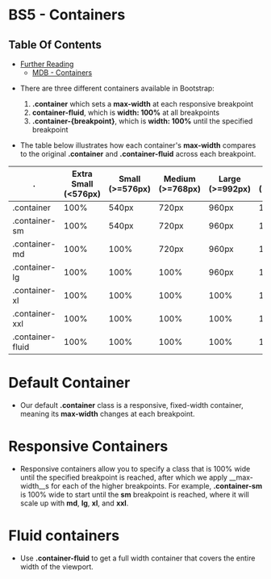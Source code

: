 # BS5 - Containers

## Table Of Contents
- [Further Reading]() 
  - [MDB - Containers](https://mdbootstrap.com/docs/standard/layout/containers/)

* There are three different containers available in Bootstrap:
    1. __.container__ which sets a __max-width__ at each responsive breakpoint
    2. __container-fluid__, which is __width: 100%__ at all breakpoints
    3. __.container-{breakpoint}__, which is __width: 100%__ until the specified breakpoint

* The table below illustrates how each container's __max-width__ compares to the original __.container__ and __.container-fluid__ across each breakpoint.

.| Extra Small (<576px) | Small (>=576px) | Medium (>=768px) | Large (>=992px) | X-Large (>=1200px) | XX-Large (>=1400px) |
|----------------------|-----------------|------------------|-----------------|--------------------|---------------------|----------|
.container       | 100% | 540px | 720px | 960px | 1140px | 1320px |
.container-sm    | 100% | 540px | 720px | 960px | 1140px | 1320px |
.container-md    | 100% | 100% | 720px | 960px | 1140px | 1320px |
.container-lg    | 100% | 100% | 100% | 960px | 1140px | 1320px |
.container-xl    | 100% | 100% | 100% | 100% | 1140px | 1320px |
.container-xxl   | 100% | 100% | 100% | 100% | 100% | 1320px |
.container-fluid | 100% | 100% | 100% | 100% | 100% | 100% |

# Default Container
* Our default __.container__ class is a responsive, fixed-width container, meaning its __max-width__ changes at each breakpoint.

# Responsive Containers
* Responsive containers allow you to specify a class that is 100% wide until the specified breakpoint is reached, after which we apply __max-width__s for each of the higher breakpoints. For example, __.container-sm__ is 100% wide to start until the __sm__ breakpoint is reached, where it will scale up with __md__, __lg__, __xl__, and __xxl__.

# Fluid containers
* Use __.container-fluid__ to get a full width container that covers the entire width of the viewport.